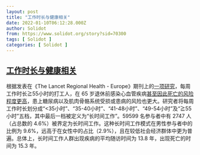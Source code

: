 ```yaml
---
layout: post
title: "工作时长与健康相关"
date: 2022-01-10T06:12:28.000Z
author: Solidot
from: https://www.solidot.org/story?sid=70300
tags: [ Solidot ]
categories: [ Solidot ]
---
```

<!--1641795148000-->
[工作时长与健康相关](https://www.solidot.org/story?sid=70300)
------

<div>
根据发表在《The Lancet Regional Health - Europe》期刊上的<a href="https://www.sciencedirect.com/science/article/pii/S2666776221001897">一项研究</a>，每周工作时长≧55小时的打工人，在 65 岁退休前感染心血管疾病<a href="https://news.sciencenet.cn/htmlnews/2022/1/472297.shtm" target="_blank">甚至因此死亡的风险程度更高</a>，患上糖尿病以及肌肉骨骼系统受损或患病的风险也更大。研究者将每周工作时长划分成“&lt;35小时”、“35-40小时”、“41-48小时”、“49-54小时”及“≧55小时”五档，其中最后一档被定义为“长时间工作”。59599 名参与者中有 2747 人（占总数的 4.6%）被界定为长时间工作。这种长时间工作模式在男性参与者中的比例为 9.6%，远高于在女性中的占比（2.9%），且在较低社会经济群体中更为普遍。总体上，长时间工作人群出现疾病的平均随访时间为 13.8 年，出现死亡的时间为 15.3 年。
</div>
